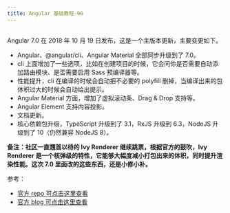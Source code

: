 ```yaml
---
title: Angular 基础教程-96
---
```

<article id="topicContainer" class="column_content"><h2 class="topic_title"></h2><div><p>Angular 7.0 在 2018 年 10 月 19 日发布，这是一个主版本更新，主要变更如下。</p>
<ul>
<li>Angular、@angular/cli、Angular Material 全部同步升级到了 7.0。</li>
<li>cli 上面增加了一些选项，比如在创建项目的时候，它会问你是否需要自动添加路由模块、是否需要启用 Sass 预编译器等。</li>
<li>性能提升，cli 在编译的时候会自动把不必要的 polyfill 删掉，当编译出来的包体积过大的时候会自动给出提示。</li>
<li>Angular Material 方面，增加了虚拟滚动条、Drag &amp; Drop 支持等。</li>
<li>Angular Element 支持内容投影。</li>
<li>文档更新。</li>
<li>核心依赖包升级，TypeScript 升级到了 3.1，RxJS 升级到 6.3，NodeJS 升级到了 10（仍然兼容 NodeJS 8）。</li>
</ul>
<p><strong>备注：社区一直翘首以待的 Ivy Renderer 继续跳票，根据官方的鼓吹，Ivy Renderer 是一个核弹级的特性，它能够大幅度减小打包出来的体积，同时提升渲染性能。这次 7.0 里面改的这些东西，还是小修小补。</strong></p>
<p>参考：</p>
<ul>
<li><a href="https://github.com/angular/angular/releases">官方 repo 可点击这里查看</a></li>
<li><a href="https://blog.angular.io/version-7-of-angular-cli-prompts-virtual-scroll-drag-and-drop-and-more-c594e22e7b8c">官方 blog 可点击这里查看</a></li>
</ul></div></article>